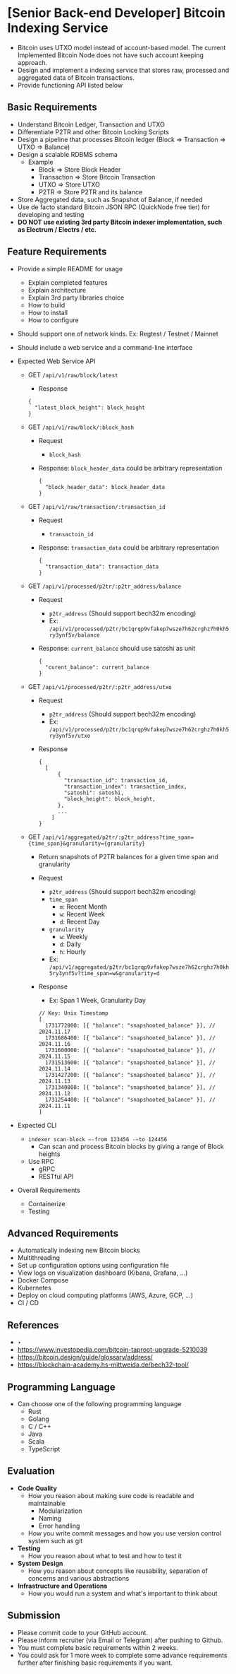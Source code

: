 # [Senior Back-end Developer] Bitcoin Indexing Service

- Bitcoin uses UTXO model instead of account-based model. The current Implemented Bitcoin Node does not have such account keeping approach.
- Design and implement a indexing service that stores raw, processed and aggregated data of Bitcoin transactions.
- Provide functioning API listed below

## Basic Requirements

- Understand Bitcoin Ledger, Transaction and UTXO
- Differentiate P2TR and other Bitcoin Locking Scripts
- Design a pipeline that processes Bitcoin ledger (Block ⇒ Transaction ⇒ UTXO ⇒ Balance)
- Design a scalable RDBMS schema
    - Example
        - Block ⇒ Store Block Header
        - Transaction ⇒ Store Bitcoin Transaction
        - UTXO ⇒ Store UTXO
        - P2TR ⇒ Store P2TR and its balance
- Store Aggregated data, such as Snapshot of Balance, if needed
- Use de facto standard Bitcoin JSON RPC (QuickNode free tier) for developing and testing
- **DO NOT use existing 3rd party Bitcoin indexer implementation, such as Electrum / Electrs / etc.**

## Feature Requirements

- Provide a simple README for usage
    - Explain completed features
    - Explain architecture
    - Explain 3rd party libraries choice
    - How to build
    - How to install
    - How to configure
- Should support one of network kinds. Ex: Regtest / Testnet / Mainnet
- Should include a web service and a command-line interface
- Expected Web Service API
    - GET `/api/v1/raw/block/latest`
        - Response
        
        ```tsx
        {
          "latest_block_height": block_height
        }
        ```
        
    - GET `/api/v1/raw/block/:block_hash`
        - Request
            - `block_hash`
        - Response: `block_header_data` could be arbitrary representation
            
            ```tsx
            {
              "block_header_data": block_header_data
            }
            ```
            
    - GET `/api/v1/raw/transaction/:transaction_id`
        - Request
            - `transactoin_id`
        - Response: `transaction_data` could be arbitrary representation
            
            ```tsx
            {
              "transaction_data": transaction_data
            }
            ```
            
    - GET `/api/v1/processed/p2tr/:p2tr_address/balance`
        - Request
            - `p2tr_address` (Should support bech32m encoding)
            - Ex: `/api/v1/processed/p2tr/bc1qrqp9vfakep7wsze7h62crghz7h0kh5ry3ynf5v/balance`
        - Response: `current_balance` should use satoshi as unit
            
            ```tsx
            {
              "curent_balance": current_balance
            }
            ```
            
    - GET `/api/v1/processed/p2tr/:p2tr_address/utxo`
        - Request
            - `p2tr_address` (Should support bech32m encoding)
            - Ex: `/api/v1/processed/p2tr/bc1qrqp9vfakep7wsze7h62crghz7h0kh5ry3ynf5v/utxo`
        - Response
            
            ```tsx
            {
              [
            	  {
            	    "transaction_id": transaction_id,
            	    "transaction_index": transaction_index,
            	    "satoshi": satoshi,
            	    "block_height": block_height,
            	  },
            	  ...
            	]
            }
            ```
            
    - GET `/api/v1/aggregated/p2tr/:p2tr_address?time_span={time_span}&granularity={granularity}`
        - Return snapshots of P2TR balances for a given time span and granularity
        - Request
            - `p2tr_address` (Should support bech32m encoding)
            - `time_span`
                - `m`: Recent Month
                - `w`: Recent Week
                - `d`: Recent Day
            - `granularity`
                - `w`: Weekly
                - `d`: Daily
                - `h`: Hourly
            - Ex: `/api/v1/aggregated/p2tr/bc1qrqp9vfakep7wsze7h62crghz7h0kh5ry3ynf5v?time_span=w&granularity=d`
        - Response
            - Ex: Span 1 Week, Granularity Day
            
            ```tsx
            // Key: Unix Timestamp
            [
              1731772800: [{ "balance": "snapshooted_balance" }], // 2024.11.17
              1731686400: [{ "balance": "snapshooted_balance" }], // 2024.11.16
              1731600000: [{ "balance": "snapshooted_balance" }], // 2024.11.15
              1731513600: [{ "balance": "snapshooted_balance" }], // 2024.11.14
              1731427200: [{ "balance": "snapshooted_balance" }], // 2024.11.13
              1731340800: [{ "balance": "snapshooted_balance" }], // 2024.11.12
              1731254400: [{ "balance": "snapshooted_balance" }], // 2024.11.11
            ]
            ```
            
- Expected CLI
    - `indexer scan-block —-from 123456 -—to 124456`
        - Can scan and process Bitcoin blocks by giving a range of Block heights
    - Use RPC
        - gRPC
        - RESTful API
- Overall Requirements
    - Containerize
    - Testing

## Advanced Requirements

- Automatically indexing new Bitcoin blocks
- Multithreading
- Set up configuration options using configuration file
- View logs on visualization dashboard (Kibana, Grafana, ...)
- Docker Compose
- Kubernetes
- Deploy on cloud computing platforms (AWS, Azure, GCP, ...)
- CI / CD

## References

- ‣
- https://www.investopedia.com/bitcoin-taproot-upgrade-5210039
- https://bitcoin.design/guide/glossary/address/
- https://blockchain-academy.hs-mittweida.de/bech32-tool/

## Programming Language

- Can choose one of the following programming language
    - Rust
    - Golang
    - C / C++
    - Java
    - Scala
    - TypeScript

## Evaluation

- **Code Quality**
    - How you reason about making sure code is readable and maintainable
        - Modularization
        - Naming
        - Error handling
    - How you write commit messages and how you use version control system such as git
- **Testing**
    - How you reason about what to test and how to test it
- **System Design**
    - How you reason about concepts like reusability, separation of concerns and various abstractions
- **Infrastructure and Operations**
    - How you would run a system and what's important to think about

## Submission

- Please commit code to your GitHub account.
- Please inform recruiter (via Email or Telegram) after pushing to Github.
- You must complete basic requirements within 2 weeks.
- You could ask for 1 more week to complete some advance requirements further after finishing basic requirements if you want.